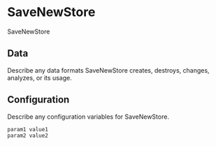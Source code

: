 # SaveNewStore

SaveNewStore

## Data

Describe any data formats SaveNewStore creates, destroys, changes, analyzes, or its usage.




## Configuration

Describe any configuration variables for SaveNewStore.

```
param1 value1
param2 value2
```

